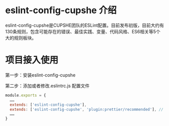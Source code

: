# eslint-config-cupshe 介绍
eslint-config-cupshe是CUPSHE团队的ESLint配置。目前发布初版，目前大约有130条规则，包含可能存在的错误、最佳实践、变量、代码风格、ES6相关等5个大的规则板块。

# 项目接入使用
第一步：安装eslint-config-cupshe

第二步：添加或者修改.eslintrc.js 配置文件

```js
module.exports = {
  ……
  extends: ['eslint-config-cupshe'],
  extends: ['eslint-config-cupshe', 'plugin:prettier/recommended'], // 如果需要用prettier覆盖eslint的代码格式化规则，将prettier配置放置在最后
  ……
}
```